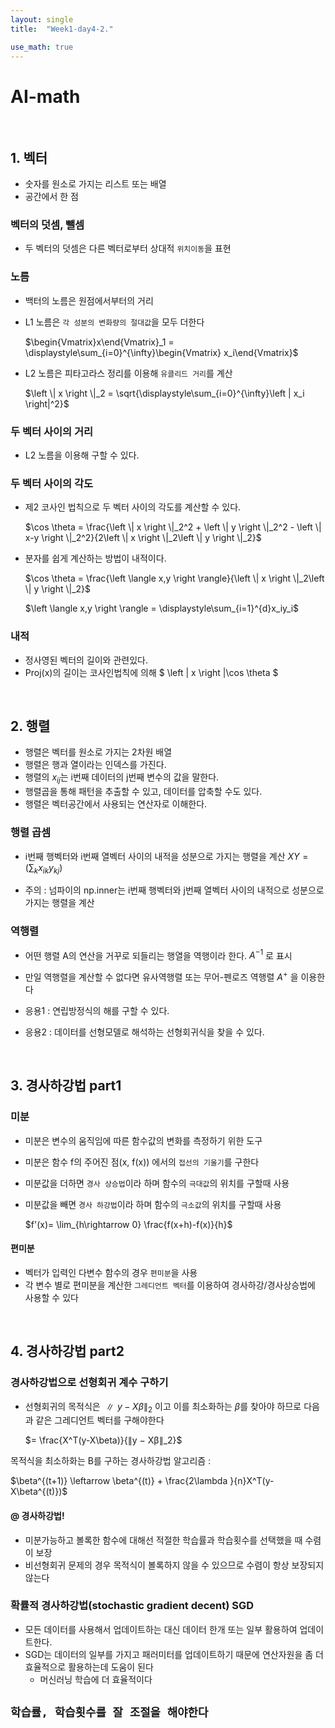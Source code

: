 ```yaml
---
layout: single
title:  "Week1-day4-2."

use_math: true
---
```



# AI-math

<br>   

## 1. 벡터
- 숫자를 원소로 가지는 리스트 또는 배열
- 공간에서 한 점 

### 벡터의 덧셈, 뺄셈
- 두 벡터의 덧셈은 다른 벡터로부터 상대적 `위치이동`을 표현

### 노름
- 백터의 노름은 원점에서부터의 거리
- L1 노름은 `각 성분의 변화량의 절대값`을 모두 더한다

    $\begin{Vmatrix}x\end{Vmatrix}_1 = \displaystyle\sum_{i=0}^{\infty}\begin{Vmatrix} x_i\end{Vmatrix}$



- L2 노름은 피타고라스 정리를 이용해 `유클리드 거리`를 계산

    $\left \| x \right \|_2 = \sqrt{\displaystyle\sum_{i=0}^{\infty}\left | x_i \right|^2}$

### 두 벡터 사이의 거리
- L2 노름을 이용해 구할 수 있다.


### 두 벡터 사이의 각도
- 제2 코사인 법칙으로 두 벡터 사이의 각도를 계산할 수 있다.
  
    $\cos \theta = \frac{\left \| x \right \|_2^2 + \left \| y \right \|_2^2 - \left \| x-y \right \|_2^2}{2\left \| x \right \|_2\left \| y \right \|_2}$

- 분자를 쉽게 계산하는 방법이 내적이다.

    $\cos \theta = \frac{\left \langle x,y \right \rangle}{\left \| x \right \|_2\left \| y \right \|_2}$

    $\left \langle x,y \right \rangle = \displaystyle\sum_{i=1}^{d}x_iy_i$

### 내적
- 정사영된 벡터의 길이와 관련있다.
- Proj(x)의 길이는 코사인법칙에 의해 $ \left \| x \right \|\cos \theta $

<br>

## 2. 행렬
- 행렬은 벡터를 원소로 가지는 2차원 배열
- 행렬은 행과 열이라는 인덱스를 가진다.
- 행렬의 $x_{ij}$는 i번째 데이터의 j번째 변수의 값을 말한다.
- 행렬곱을 통해 패턴을 추출할 수 있고, 데이터를 압축할 수도 있다.
- 행렬은 벡터공간에서 사용되는 연산자로 이해한다.

### 행렬 곱셈
- i번째 행벡터와 i번째 열벡터 사이의 내적을 성분으로 가지는 행렬을 계산
$XY = \left ( \sum_k x_{ik}y_{kj} \right )$

- 주의 : 넘파이의 np.inner는 i번째 행벡터와 j번째 열벡터 사이의 내적으로 성분으로 가지는 행렬을 계산

### 역행렬
- 어떤 행렬 A의 연산을 거꾸로 되들리는 행열을 역행이라 한다. $A^{-1}$  로 표시
- 만일 역행렬을 계산할 수 없다면 유사역행렬 또는 무어-펜로즈 역행렬 $A^+$ 을 이용한다

- 응용1 : 연립방정식의 해를 구할 수 있다.
- 응용2 : 데이터를 선형모델로 해석하는 선형회귀식을 찾을 수 있다.

<br>

## 3. 경사하강법 part1

### 미분
- 미분은 변수의 움직임에 따른 함수값의 변화를 측정하기 위한 도구
- 미분은 함수 f의 주어진 점(x, f(x)) 에서의 `접선의 기울기`를 구한다 
- 미분값을 더하면 `경사 상승법`이라 하며 함수의 `극대값`의 위치를 구할때 사용 
- 미분값을 빼면 `경사 하강법`이라 하며 함수의 `극소값`의 위치를 구할때 사용 

    $f'(x)= \lim_{h\rightarrow 0} \frac{f(x+h)-f(x)}{h}$

#### 편미분
- 벡터가 입력인 다변수 함수의 경우 `편미분`을 사용
- 각 변수 별로 편미분을 계산한 `그레디언트 벡터`를 이용하여 경사하강/경사상승법에 사용할 수 있다

<br>

## 4. 경사하강법 part2

### 경사하강법으로 선형회귀 계수 구하기

- 선형회귀의 목적식은 $∥y − Xβ∥_2$ 이고 이를 최소화하는 $β$를 찾아야 하므로 다음과 같은 그레디언트 벡터를 구해야한다  

    $= \frac{X^T(y-X\beta)}{∥y − Xβ∥_2}$

목적식을 최소하화는 B를 구하는 경사하강법 알고리즘 :

$\beta^{(t+1)} \leftarrow \beta^{(t)}  + \frac{2\lambda }{n}X^T(y-X\beta^{(t)})$


#### @ 경사하강법!
- 미분가능하고 볼록한 함수에 대해선 적절한 학습률과 학습횟수를 선택했을 때 수렴이 보장
- 비선형회귀 문제의 경우 목적식이 볼록하지 않을 수 있으므로 수렴이 항상 보장되지 않는다 

### 확률적 경사하강법(stochastic gradient decent) SGD 
- 모든 데이터를 사용해서 업데이트하는 대신 데이터 한개 또는 일부 활용하여 업데이트한다.
- SGD는 데이터의 일부를 가지고 패러미터를 업데이트하기 때문에 연산자원을 좀 더 효율적으로 활용하는데 도움이 된다
    - 머신러닝 학습에 더 효율적이다 
    
    
## `학습률, 학습횟수를 잘 조절을 해야한다`
